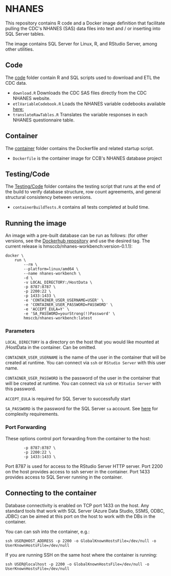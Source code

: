 # NHANES

This repository contains R code and a Docker image definition that facilitate pulling the CDC's NHANES (SAS) data files into text and / or inserting into SQL Server tables.

The image contains SQL Server for Linux, R, and RStudio Server, among other utilities.

## Code
The [code](https://github.com/ccb-hms/NHANES/tree/main/Code) folder contain R and SQL scripts used to download and ETL the CDC data. 
* `download.R` Downloads the CDC SAS files directly from the CDC NHANES website.
* `etlVariableCodebook.R` Loads the NHANES variable codebooks available [here: ](https://github.com/ccb-hms/NHANES-metadata.git)
* `translateRawTables.R` Translates the variable responses in each NHANES questionnaire table.

## Container
The [container](https://github.com/ccb-hms/NHANES/tree/main/Container) folder contains the Dockerfile and related startup script.
* `Dockerfile` is the container image for CCB's NHANES database project

## Testing/Code
The [Testing/Code](https://github.com/ccb-hms/NHANES/tree/main/Testing/Code) folder contains the testing script that runs at the end of the build to verify database structure, row count agreements, and general structural consistency between versions.
* `containerBuildTests.R` contains all tests completed at build time.

## Running the image
An image with a pre-built database can be run as follows: (for other versions, see the [Dockerhub repository](https://hub.docker.com/r/hmsccb/nhanes-workbench/tags.) and use the desired tag. The current release is hmsccb/nhanes-workbench:version-0.1.1):

```
docker \
    run \
        --rm \
        --platform=linux/amd64 \
        --name nhanes-workbench \
        -d \
        -v LOCAL_DIRECTORY:/HostData \
        -p 8787:8787 \
        -p 2200:22 \
        -p 1433:1433 \
        -e 'CONTAINER_USER_USERNAME=USER' \
        -e 'CONTAINER_USER_PASSWORD=PASSWORD' \
        -e 'ACCEPT_EULA=Y' \
        -e 'SA_PASSWORD=yourStrong(!)Password' \
        hmsccb/nhanes-workbench:latest
```

### Parameters

`LOCAL_DIRECTORY` is a directory on the host that you would like mounted at /HostData in the container.  Can be omitted.

`CONTAINER_USER_USERNAME` is the name of the user in the container that will be created at runtime.  You can connect via `ssh` or `RStudio Server` with this user name.

`CONTAINER_USER_PASSWORD` is the password of the user in the container that will be created at runtime.  You can connect via `ssh` or `RStudio Server` with this password.

`ACCEPT_EULA` is required for SQL Server to successfully start

`SA_PASSWORD` is the password for the SQL Server `sa` account.  See [here](https://docs.microsoft.com/en-us/sql/relational-databases/security/password-policy?view=sql-server-ver15) for complexity requirements.

### Port Forwarding

These options control port forwarding from the container to the host:

```
        -p 8787:8787 \
        -p 2200:22 \
        -p 1433:1433 \
```

Port 8787 is used for access to the RStudio Server HTTP server.  Port 2200 on the host provides access to ssh server in the container.  Port 1433 provides access to SQL Server running in the container.

## Connecting to the container

Database connectivity is enabled on TCP port 1433 on the host. Any standard tools that work with SQL Server (Azure Data Studio, SSMS, ODBC, JDBC) can be aimed at this port on the host to work with the DBs in the container.

You can can ssh into the container, e.g.:

```
ssh USER@HOST_ADDRESS -p 2200 -o GlobalKnownHostsFile=/dev/null -o UserKnownHostsFile=/dev/null
```

If you are running SSH on the same host where the container is running:

```
ssh USER@localhost -p 2200 -o GlobalKnownHostsFile=/dev/null -o UserKnownHostsFile=/dev/null
```
